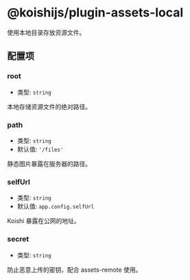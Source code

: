 # @koishijs/plugin-assets-local

使用本地目录存放资源文件。

## 配置项

### root

- 类型: `string`

本地存储资源文件的绝对路径。

### path

- 类型: `string`
- 默认值: `'/files'`

静态图片暴露在服务器的路径。

### selfUrl

- 类型: `string`
- 默认值: `app.config.selfUrl`

Koishi 暴露在公网的地址。

### secret

- 类型: `string`

防止恶意上传的密钥，配合 assets-remote 使用。

